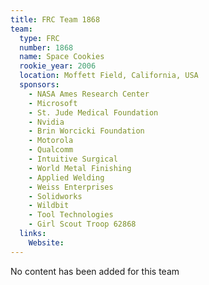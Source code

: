 ```yaml
---
title: FRC Team 1868
team:
  type: FRC
  number: 1868
  name: Space Cookies
  rookie_year: 2006
  location: Moffett Field, California, USA
  sponsors:
    - NASA Ames Research Center
    - Microsoft
    - St. Jude Medical Foundation
    - Nvidia
    - Brin Worcicki Foundation
    - Motorola
    - Qualcomm
    - Intuitive Surgical
    - World Metal Finishing
    - Applied Welding
    - Weiss Enterprises
    - Solidworks
    - Wildbit
    - Tool Technologies
    - Girl Scout Troop 62868
  links:
    Website: 
---
```

No content has been added for this team